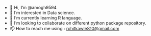 - 👋 Hi, I’m @amogh9594
- 👀 I’m interested in Data science.
- 🌱 I’m currently learning R language.
- 💞️ I’m looking to collaborate on different python package repository.
- 📫 How to reach me using : rohitkawle810@gmail.com

<!---
amogh9594/amogh9594 is a ✨ special ✨ repository because its `README.md` (this file) appears on your GitHub profile.
You can click the Preview link to take a look at your changes.
--->

